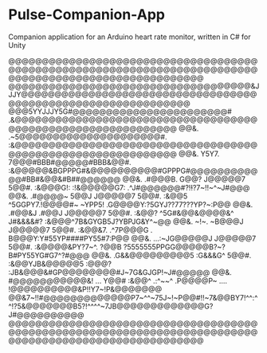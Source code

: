 # Pulse-Companion-App
 Companion application for an Arduino heart rate monitor, written in C# for Unity

@@@@@@@@@@@@@@@@@@@@@@@@@@@@@@@@@@@@@@@@@@@@@@@@@@@@@@@@@@@@@@@@@@@@@@@@@@@@@@@@@@@@@@@@@@@@@@@@@@@@@@@
@@@@@@@@@@@@@@@@@@@@@@@@@@@@@@@@@@@@&JJJY@@@@@@@@@@@@@@@@@@@@@@@@@@@@@@@@@@@@@@@@@@@@@@@@@@@@@@@@@@@@@@
@@@5YYJJJY5G#@@@@@@@@@@@@@@@@@@@@@@@#   .&@@@@@@@@@@@@@@@@@@@@@@@@@@@@@@@@@@@@@@@@@@@@@@@@@@@@@@@@@@@@@
@@&.        .~5@@@@@@@@@@@@@@@@@@@@@#.  :&@@@@@@@@@@@@@@@@@@@@@@@@@@@@@@@@@@@@@@@@@@@@@@@@@@@@@@@@@@@@@
@@&.   Y5Y7.   7@@@#BBB#@@@@@#BBB&@@#.  :&@@@@@&BGPPPG#&@@@@@@@@@@#GPPPG#@@@@@@@@@@@@#BB#&@@&#B##@@@@@@
@@&.  .#@@@B.   G@@?   J@@@@@7   5@@#.  :&@@@G!:       :!&@@@@@G7:      .^J#@@@@@@#?!~~!~~?7~!!~^~J#@@@
@@&.  .#@@@@~   5@@J   J@@@@@7   5@@#.  :&@@5   ^5GGPY7.!@@@@#~   ~YPP5!   .G@@@@Y:?5GYJ??77???YP?~:P@@
@@&.  .#@@&J   .#@@J   J@@@@@7   5@@#.  :&@@?   ^5G#&@@&@@@@&^   J#&&&&#?   :&@@@^7B&GYGB5J?YBPJG&Y^~@@
@@&.   ~!~.   ~B@@@J   J@@@@@7   5@@#.  :&@@&7.      .^7P@@@G    .           B@@@Y:Y#55YP####PY55#7:P@@
@@&.   ...:~JG@@@@@J   J@@@@@7   5@@#.  :&@@@@&PY?7~^.   ?@@B    ?5555555PPGG@@@@@B?~?B#PY55YG#G7^?#@@@
@@&.  .G&&@@@@@@@@@5   :G&&&G^   5@@#.  :&@@YJB&@@@@@5   :@@@?   :JB&@@@&#GP@@@@@@@@#J~7G&GJGP!~J#@@@@@
@@&.   #@@@@@@@@@@@&!    ...     Y@@#   :&@@^  .:^~~^   .P@@@@P~     ....  !@@@@@@@@@@&P!!Y7~!P&@@@@@@@
@@&7~!!#@@@@@@@@@@@@@P7~^^~75J~!~P@@#!!~7&@@BY7!^^:^^!?5&@@@@@@@B5?!^^^^~7JB@@@@@@@@@@@@@G?J#@@@@@@@@@@
@@@@@@@@@@@@@@@@@@@@@@@@@@@@@@@@@@@@@@@@@@@@@@@@@@@@@@@@@@@@@@@@@@@@@@@@@@@@@@@@@@@@@@@@@@@@@@@@@@@@@@@

